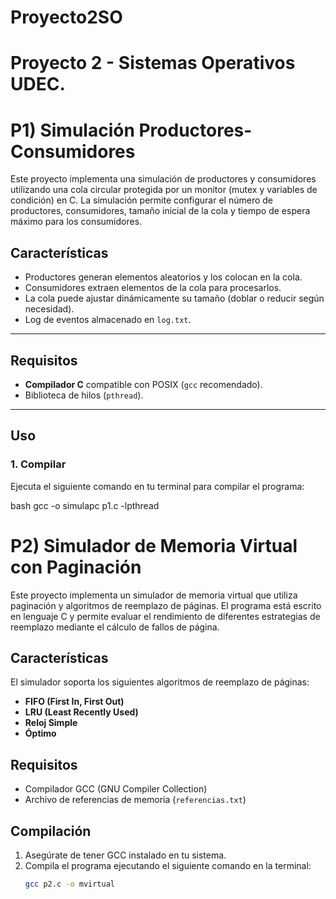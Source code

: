 # Proyecto2SO

# Proyecto 2 - Sistemas Operativos UDEC.

# P1) Simulación Productores-Consumidores

Este proyecto implementa una simulación de productores y consumidores utilizando una cola circular protegida por un monitor (mutex y variables de condición) en C. La simulación permite configurar el número de productores, consumidores, tamaño inicial de la cola y tiempo de espera máximo para los consumidores.

## Características
- Productores generan elementos aleatorios y los colocan en la cola.
- Consumidores extraen elementos de la cola para procesarlos.
- La cola puede ajustar dinámicamente su tamaño (doblar o reducir según necesidad).
- Log de eventos almacenado en `log.txt`.

---

## Requisitos
- **Compilador C** compatible con POSIX (`gcc` recomendado).
- Biblioteca de hilos (`pthread`).

---

## Uso

### 1. Compilar
Ejecuta el siguiente comando en tu terminal para compilar el programa:

bash
gcc -o simulapc p1.c -lpthread

# P2) Simulador de Memoria Virtual con Paginación

Este proyecto implementa un simulador de memoria virtual que utiliza paginación y algoritmos de reemplazo de páginas. El programa está escrito en lenguaje C y permite evaluar el rendimiento de diferentes estrategias de reemplazo mediante el cálculo de fallos de página.

## Características

El simulador soporta los siguientes algoritmos de reemplazo de páginas:

- **FIFO (First In, First Out)**
- **LRU (Least Recently Used)**
- **Reloj Simple**
- **Óptimo**

## Requisitos

- Compilador GCC (GNU Compiler Collection)
- Archivo de referencias de memoria (`referencias.txt`)

## Compilación

1. Asegúrate de tener GCC instalado en tu sistema.
2. Compila el programa ejecutando el siguiente comando en la terminal:
   ```bash
   gcc p2.c -o mvirtual

